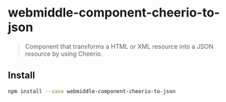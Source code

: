 # webmiddle-component-cheerio-to-json 

> Component that transforms a HTML or XML resource into a JSON resource by using Cheerio.

## Install

```bash
npm install --save webmiddle-component-cheerio-to-json
```

